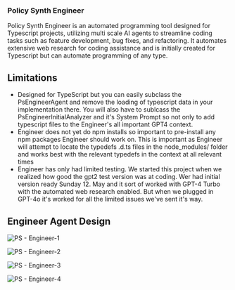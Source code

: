 ### Policy Synth Engineer
Policy Synth Engineer is an automated programming tool designed for Typescript projects, utilizing multi scale AI agents to streamline coding tasks such as feature development, bug fixes, and refactoring. It automates extensive web research for coding assistance and is initially created for Typescript but can automate programming of any type.

## Limitations
* Designed for TypeScript but you can easily subclass the PsEngineerAgent and remove the loading of typescript data in your implementation there. You will also have to sublcass the PsEngineerInitialAnalyzer and it's System Prompt so not only to add typescript files to the Engineer's all important GPT4 context.
* Engineer does not yet do npm installs so important to pre-install any npm packages Engineer should work on. This is important as Engineer will attempt to locate the typedefs .d.ts files in the node_modules/ folder and works best with the relevant typedefs in the context at all relevant times
* Engineer has only had limited testing. We started this project when we realized how good the gpt2 test version was at coding. Wer had initial version ready Sunday 12. May and it sort of worked with GPT-4 Turbo with the automated web research enabled. But when we plugged in GPT-4o it's worked for all the limited issues we've sent it's way.

## Engineer Agent Design

![PS - Engineer-1](https://github.com/CitizensFoundation/policy-synth/assets/43699/29f01ea9-6809-4f8f-be94-f7e0a9cf0425)

![PS - Engineer-2](https://github.com/CitizensFoundation/policy-synth/assets/43699/79257d07-f800-4419-8d32-cbc994307b4e)

![PS - Engineer-3](https://github.com/CitizensFoundation/policy-synth/assets/43699/80612116-401f-49ae-bda1-1ea5ffccd3bc)

![PS - Engineer-4](https://github.com/CitizensFoundation/policy-synth/assets/43699/1c8a421a-3ef7-4b11-ae68-e19ffff9c05b)
